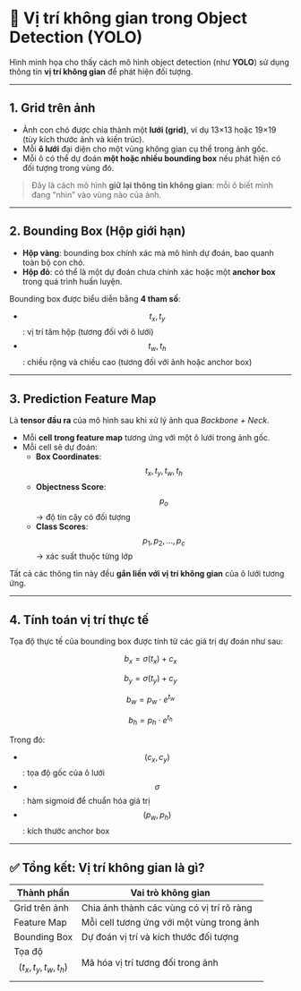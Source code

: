 # 📍 Vị trí không gian trong Object Detection (YOLO)

Hình minh họa cho thấy cách mô hình object detection (như **YOLO**) sử dụng thông tin **vị trí không gian** để phát hiện đối tượng.

---

## 1. Grid trên ảnh
- Ảnh con chó được chia thành một **lưới (grid)**, ví dụ 13×13 hoặc 19×19 (tùy kích thước ảnh và kiến trúc).  
- Mỗi **ô lưới** đại diện cho một vùng không gian cụ thể trong ảnh gốc.  
- Mỗi ô có thể dự đoán **một hoặc nhiều bounding box** nếu phát hiện có đối tượng trong vùng đó.  

> Đây là cách mô hình **giữ lại thông tin không gian**: mỗi ô biết mình đang “nhìn” vào vùng nào của ảnh.

---

## 2. Bounding Box (Hộp giới hạn)
- **Hộp vàng**: bounding box chính xác mà mô hình dự đoán, bao quanh toàn bộ con chó.  
- **Hộp đỏ**: có thể là một dự đoán chưa chính xác hoặc một **anchor box** trong quá trình huấn luyện.  

Bounding box được biểu diễn bằng **4 tham số**:

- $$t_x, t_y$$ : vị trí tâm hộp (tương đối với ô lưới)  
- $$t_w, t_h$$ : chiều rộng và chiều cao (tương đối với ảnh hoặc anchor box)

---

## 3. Prediction Feature Map
Là **tensor đầu ra** của mô hình sau khi xử lý ảnh qua *Backbone + Neck*.

- Mỗi **cell trong feature map** tương ứng với một ô lưới trong ảnh gốc.  
- Mỗi cell sẽ dự đoán:
  - **Box Coordinates**: $$t_x, t_y, t_w, t_h$$  
  - **Objectness Score**: $$p_o$$ → độ tin cậy có đối tượng  
  - **Class Scores**: $$p_1, p_2, ..., p_c$$ → xác suất thuộc từng lớp  

Tất cả các thông tin này đều **gắn liền với vị trí không gian** của ô lưới tương ứng.

---

## 4. Tính toán vị trí thực tế
Tọa độ thực tế của bounding box được tính từ các giá trị dự đoán như sau:

$$
b_x = \sigma(t_x) + c_x
$$  

$$
b_y = \sigma(t_y) + c_y
$$  

$$
b_w = p_w \cdot e^{t_w}
$$  

$$
b_h = p_h \cdot e^{t_h}
$$  

Trong đó:
- $$(c_x, c_y)$$ : tọa độ gốc của ô lưới  
- $$\sigma$$ : hàm sigmoid để chuẩn hóa giá trị  
- $$(p_w, p_h)$$ : kích thước anchor box  

---

## ✅ Tổng kết: Vị trí không gian là gì?

| Thành phần | Vai trò không gian |
|------------|--------------------|
| Grid trên ảnh | Chia ảnh thành các vùng có vị trí rõ ràng |
| Feature Map | Mỗi cell tương ứng với một vùng trong ảnh |
| Bounding Box | Dự đoán vị trí và kích thước đối tượng |
| Tọa độ $$(t_x, t_y, t_w, t_h)$$ | Mã hóa vị trí tương đối trong ảnh |
